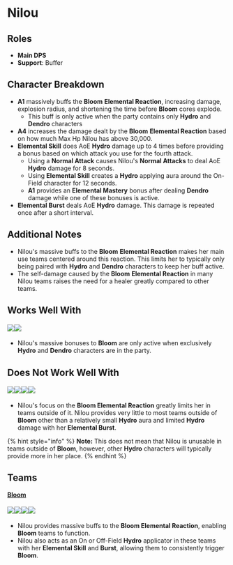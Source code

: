 # Nilou

## **Roles**

* **Main DPS**
* **Support**: Buffer

## **Character Breakdown**

* **A1** massively buffs the **Bloom** **Elemental Reaction**, increasing damage, explosion radius, and shortening the time before **Bloom** cores explode.
  * This buff is only active when the party contains only **Hydro** and **Dendro** characters
* **A4** increases the damage dealt by the **Bloom** **Elemental Reaction** based on how much Max Hp Nilou has above 30,000.
* **Elemental Skill** does AoE **Hydro** damage up to 4 times before providing a bonus based on which attack you use for the fourth attack.
  * Using a **Normal Attack** causes Nilou's **Normal Attacks** to deal AoE **Hydro** damage for 8 seconds.
  * Using **Elemental Skill** creates a **Hydro** applying aura around the On-Field character for 12 seconds.
  * **A1** provides an **Elemental Mastery** bonus after dealing **Dendro** damage while one of these bonuses is active.
* **Elemental Burst** deals AoE **Hydro** damage. This damage is repeated once after a short interval.

## **Additional Notes**

* Nilou's massive buffs to the **Bloom** **Elemental Reaction** makes her main use teams centered around this reaction. This limits her to typically only being paired with **Hydro** and **Dendro** characters to keep her buff active.
* The self-damage caused by the **Bloom** **Elemental Reaction** in many Nilou teams raises the need for a healer greatly compared to other teams.

## **Works Well With**

#### ![](../../.gitbook/assets/ui\_icon\_hydro.webp)![](../../.gitbook/assets/ui\_icon\_dendro.webp)

* Nilou's massive bonuses to **Bloom** are only active when exclusively **Hydro** and **Dendro** characters are in the party.

## **Does Not Work Well With**

#### ![](../../.gitbook/assets/ui\_icon\_anemo.webp)![](../../.gitbook/assets/ui\_icon\_electro.webp)![](../../.gitbook/assets/ui\_icon\_cryo.webp)![](../../.gitbook/assets/ui\_icon\_geo.webp)

* Nilou's focus on the **Bloom Elemental Reaction** greatly limits her in teams outside of it. Nilou provides very little to most teams outside of **Bloom** other than a relatively small **Hydro** aura and limited **Hydro** damage with her **Elemental Burst**.

{% hint style="info" %}
**Note:** This does not mean that Nilou is unusable in teams outside of **Bloom**, however, other **Hydro** characters will typically provide more in her place.
{% endhint %}

## **Teams**

[**Bloom**](../../teams/bloom.md)

#### ![](../../.gitbook/assets/ui\_avataricon\_nilou.png)![](../../.gitbook/assets/ui\_avataricon\_kokomi.png)![](../../.gitbook/assets/ui\_avataricon\_collei.png)![](../../.gitbook/assets/ui\_avataricon\_traveler\_dendro.png)

* Nilou provides massive buffs to the **Bloom Elemental Reaction**, enabling **Bloom** teams to function.
* Nilou also acts as an On or Off-Field **Hydro** applicator in these teams with her **Elemental Skill** and **Burst**, allowing them to consistently trigger **Bloom**.
